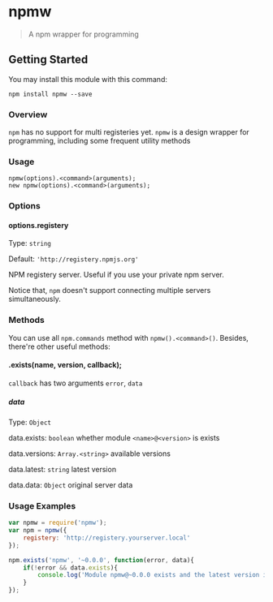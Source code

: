 # npmw

> A npm wrapper for programming

## Getting Started
You may install this module with this command:

```shell
npm install npmw --save
```


### Overview
`npm` has no support for multi registeries yet. `npmw` is a design wrapper for programming, including some frequent utility methods


### Usage

	npmw(options).<command>(arguments);
	new npmw(options).<command>(arguments);

### Options

#### options.registery
Type: `string`

Default: `'http://registery.npmjs.org'`

NPM registery server. Useful if you use your private npm server.

Notice that, `npm` doesn't support connecting multiple servers simultaneously.


### Methods
You can use all `npm.commands` method with `npmw().<command>()`. Besides, there're other useful methods:

#### .exists(name, version, callback);

`callback` has two arguments `error`, `data`

##### data
Type: `Object`

data.exists: `boolean` whether module `<name>@<version>` is exists

data.versions: `Array.<string>` available versions

data.latest: `string` latest version

data.data: `Object` original server data


### Usage Examples

```js
var npmw = require('npmw');
var npm = npmw({
    registery: 'http://registery.yourserver.local'
});

npm.exists('npmw', '~0.0.0', function(error, data){
	if(!error && data.exists){
		console.log('Module npmw@~0.0.0 exists and the latest version is "' + data.latest + '"');
	}
});
```